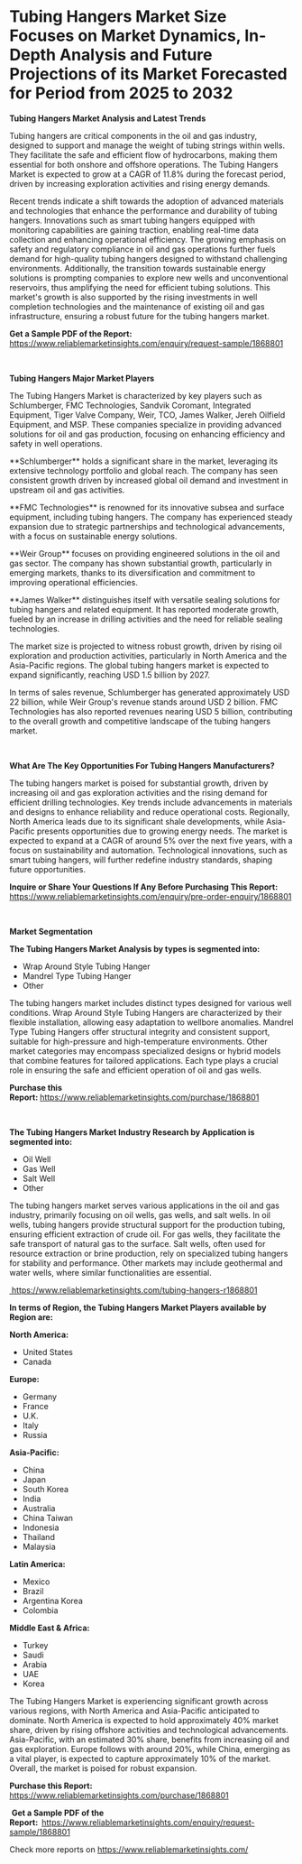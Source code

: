 <p><h1>Tubing Hangers Market Size Focuses on Market Dynamics, In-Depth Analysis and Future Projections of its Market Forecasted for Period from 2025 to 2032</h1></p><p><strong>Tubing Hangers Market Analysis and Latest Trends</strong></p>
<p><p>Tubing hangers are critical components in the oil and gas industry, designed to support and manage the weight of tubing strings within wells. They facilitate the safe and efficient flow of hydrocarbons, making them essential for both onshore and offshore operations. The Tubing Hangers Market is expected to grow at a CAGR of 11.8% during the forecast period, driven by increasing exploration activities and rising energy demands. </p><p>Recent trends indicate a shift towards the adoption of advanced materials and technologies that enhance the performance and durability of tubing hangers. Innovations such as smart tubing hangers equipped with monitoring capabilities are gaining traction, enabling real-time data collection and enhancing operational efficiency. The growing emphasis on safety and regulatory compliance in oil and gas operations further fuels demand for high-quality tubing hangers designed to withstand challenging environments. Additionally, the transition towards sustainable energy solutions is prompting companies to explore new wells and unconventional reservoirs, thus amplifying the need for efficient tubing solutions. This market's growth is also supported by the rising investments in well completion technologies and the maintenance of existing oil and gas infrastructure, ensuring a robust future for the tubing hangers market.</p></p>
<p><strong>Get a Sample PDF of the Report:&nbsp;</strong> <a href="https://www.reliablemarketinsights.com/enquiry/request-sample/1868801?utm_campaign=2013&utm_medium=2&utm_source=Github&utm_content=ia&utm_term=16022025&utm_id=tubing-hangers">https://www.reliablemarketinsights.com/enquiry/request-sample/1868801</a></p>
<p>&nbsp;</p>
<p><strong>Tubing Hangers Major Market Players</strong></p>
<p><p>The Tubing Hangers Market is characterized by key players such as Schlumberger, FMC Technologies, Sandvik Coromant, Integrated Equipment, Tiger Valve Company, Weir, TCO, James Walker, Jereh Oilfield Equipment, and MSP. These companies specialize in providing advanced solutions for oil and gas production, focusing on enhancing efficiency and safety in well operations.</p><p>**Schlumberger** holds a significant share in the market, leveraging its extensive technology portfolio and global reach. The company has seen consistent growth driven by increased global oil demand and investment in upstream oil and gas activities. </p><p>**FMC Technologies** is renowned for its innovative subsea and surface equipment, including tubing hangers. The company has experienced steady expansion due to strategic partnerships and technological advancements, with a focus on sustainable energy solutions.</p><p>**Weir Group** focuses on providing engineered solutions in the oil and gas sector. The company has shown substantial growth, particularly in emerging markets, thanks to its diversification and commitment to improving operational efficiencies.</p><p>**James Walker** distinguishes itself with versatile sealing solutions for tubing hangers and related equipment. It has reported moderate growth, fueled by an increase in drilling activities and the need for reliable sealing technologies.</p><p>The market size is projected to witness robust growth, driven by rising oil exploration and production activities, particularly in North America and the Asia-Pacific regions. The global tubing hangers market is expected to expand significantly, reaching USD 1.5 billion by 2027.</p><p>In terms of sales revenue, Schlumberger has generated approximately USD 22 billion, while Weir Group's revenue stands around USD 2 billion. FMC Technologies has also reported revenues nearing USD 5 billion, contributing to the overall growth and competitive landscape of the tubing hangers market.</p></p>
<p>&nbsp;</p>
<p><strong>What Are The Key Opportunities For Tubing Hangers Manufacturers?</strong></p>
<p><p>The tubing hangers market is poised for substantial growth, driven by increasing oil and gas exploration activities and the rising demand for efficient drilling technologies. Key trends include advancements in materials and designs to enhance reliability and reduce operational costs. Regionally, North America leads due to its significant shale developments, while Asia-Pacific presents opportunities due to growing energy needs. The market is expected to expand at a CAGR of around 5% over the next five years, with a focus on sustainability and automation. Technological innovations, such as smart tubing hangers, will further redefine industry standards, shaping future opportunities.</p></p>
<p><strong>Inquire or Share Your Questions If Any Before Purchasing This Report:</strong> <a href="https://www.reliablemarketinsights.com/enquiry/pre-order-enquiry/1868801?utm_campaign=2013&utm_medium=2&utm_source=Github&utm_content=ia&utm_term=16022025&utm_id=tubing-hangers">https://www.reliablemarketinsights.com/enquiry/pre-order-enquiry/1868801</a></p>
<p>&nbsp;</p>
<p><strong>Market Segmentation</strong></p>
<p><strong>The Tubing Hangers Market Analysis by types is segmented into:</strong></p>
<p><ul><li>Wrap Around Style Tubing Hanger</li><li>Mandrel Type Tubing Hanger</li><li>Other</li></ul></p>
<p><p>The tubing hangers market includes distinct types designed for various well conditions. Wrap Around Style Tubing Hangers are characterized by their flexible installation, allowing easy adaptation to wellbore anomalies. Mandrel Type Tubing Hangers offer structural integrity and consistent support, suitable for high-pressure and high-temperature environments. Other market categories may encompass specialized designs or hybrid models that combine features for tailored applications. Each type plays a crucial role in ensuring the safe and efficient operation of oil and gas wells.</p></p>
<p><strong>Purchase this Report:&nbsp;</strong><a href="https://www.reliablemarketinsights.com/purchase/1868801?utm_campaign=2013&utm_medium=2&utm_source=Github&utm_content=ia&utm_term=16022025&utm_id=tubing-hangers">https://www.reliablemarketinsights.com/purchase/1868801</a></p>
<p>&nbsp;</p>
<p><strong>The Tubing Hangers Market Industry Research by Application is segmented into:</strong></p>
<p><ul><li>Oil Well</li><li>Gas Well</li><li>Salt Well</li><li>Other</li></ul></p>
<p><p>The tubing hangers market serves various applications in the oil and gas industry, primarily focusing on oil wells, gas wells, and salt wells. In oil wells, tubing hangers provide structural support for the production tubing, ensuring efficient extraction of crude oil. For gas wells, they facilitate the safe transport of natural gas to the surface. Salt wells, often used for resource extraction or brine production, rely on specialized tubing hangers for stability and performance. Other markets may include geothermal and water wells, where similar functionalities are essential.</p></p>
<p><a href="https://www.reliablemarketinsights.com/tubing-hangers-r1868801?utm_campaign=2013&utm_medium=2&utm_source=Github&utm_content=ia&utm_term=16022025&utm_id=tubing-hangers">&nbsp;https://www.reliablemarketinsights.com/tubing-hangers-r1868801</a></p>
<p><strong>In terms of Region, the Tubing Hangers Market Players available by Region are:</strong></p>
<p>
    <p> <strong> North America: </strong>
        <ul>
            <li>United States</li>
            <li>Canada</li>
        </ul>
        </p> 
    <p> <strong> Europe: </strong>
        <ul>
            <li>Germany</li>
            <li>France</li>
            <li>U.K.</li>
            <li>Italy</li>
            <li>Russia</li>
        </ul>
        </p> 
    <p> <strong> Asia-Pacific: </strong>
        <ul>
            <li>China</li>
            <li>Japan</li>
            <li>South Korea</li>
            <li>India</li>
            <li>Australia</li>
            <li>China Taiwan</li>
            <li>Indonesia</li>
            <li>Thailand</li>
            <li>Malaysia</li>
        </ul>
        </p> 
    <p> <strong> Latin America: </strong>
        <ul>
            <li>Mexico</li>
            <li>Brazil</li>
            <li>Argentina Korea</li>
            <li>Colombia</li>
        </ul>
        </p> 
    <p> <strong> Middle East & Africa: </strong>
        <ul>
            <li>Turkey</li>
            <li>Saudi</li>
            <li>Arabia</li>
            <li>UAE</li>
            <li>Korea</li>
        </ul>
    </p>
    </p>
<p><p>The Tubing Hangers Market is experiencing significant growth across various regions, with North America and Asia-Pacific anticipated to dominate. North America is expected to hold approximately 40% market share, driven by rising offshore activities and technological advancements. Asia-Pacific, with an estimated 30% share, benefits from increasing oil and gas exploration. Europe follows with around 20%, while China, emerging as a vital player, is expected to capture approximately 10% of the market. Overall, the market is poised for robust expansion.</p></p>
<p><strong>Purchase this Report: </strong><a href="https://www.reliablemarketinsights.com/purchase/1868801?utm_campaign=2013&utm_medium=2&utm_source=Github&utm_content=ia&utm_term=16022025&utm_id=tubing-hangers">https://www.reliablemarketinsights.com/purchase/1868801</a></p>
<p>&nbsp;<strong>Get a Sample PDF of the Report:&nbsp;&nbsp;</strong><a href="https://www.reliablemarketinsights.com/enquiry/request-sample/1868801?utm_campaign=2013&utm_medium=2&utm_source=Github&utm_content=ia&utm_term=16022025&utm_id=tubing-hangers">https://www.reliablemarketinsights.com/enquiry/request-sample/1868801</a></p>
<p><strong></strong></p>
<p>Check more reports on <a href="https://www.reliablemarketinsights.com/?utm_campaign=2013&utm_medium=2&utm_source=Github&utm_content=ia&utm_term=16022025&utm_id=tubing-hangers">https://www.reliablemarketinsights.com/</a></p>